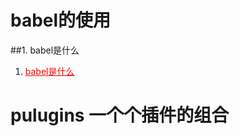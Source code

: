 # babel的使用

##1. babel是什么
1. <a href="http://babeljs.io/" style="color:red">babel是什么</a>
# pulugins 一个个插件的组合
